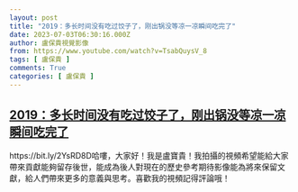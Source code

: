 ```yaml
---
layout: post
title: "2019：多长时间没有吃过饺子了，刚出锅没等凉一凉瞬间吃完了"
date: 2023-07-03T06:30:16.000Z
author: 盧保貴視覺影像
from: https://www.youtube.com/watch?v=TsabQuysV_8
tags: [ 盧保貴 ]
comments: True
categories: [ 盧保貴 ]
---
```

<!--1688365816000-->
[2019：多长时间没有吃过饺子了，刚出锅没等凉一凉瞬间吃完了](https://www.youtube.com/watch?v=TsabQuysV_8)
------

<div>
https://bit.ly/2YsRD8D哈嘍，大家好！我是盧寶貴！我拍攝的視頻希望能給大家帶來貢獻能夠留存後世，能成為後人對現在的歷史參考期待影像能為將來保留文獻，給人們帶來更多的意義與思考。喜歡我的視頻記得評論哦！
</div>
